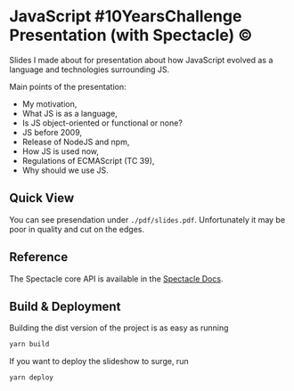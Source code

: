 # JavaScript #10YearsChallenge Presentation (with Spectacle) &copy;

Slides I made about for presentation about how JavaScript evolved 
as a language and technologies surrounding JS. 

Main points of the presentation:
- My motivation,
- What JS is as a language,
- Is JS object-oriented or functional or none?
- JS before 2009,
- Release of NodeJS and npm,
- How JS is used now,
- Regulations of ECMAScript (TC 39),
- Why should we use JS.

## Quick View

You can see presendation under `./pdf/slides.pdf`. Unfortunately it may be poor in quality and cut on the edges.

## Reference

The Spectacle core API is available in the [Spectacle Docs](https://github.com/FormidableLabs/spectacle/blob/master/README.md).

## Build & Deployment

Building the dist version of the project is as easy as running

```sh
yarn build
```

If you want to deploy the slideshow to surge, run

```sh
yarn deploy
```
